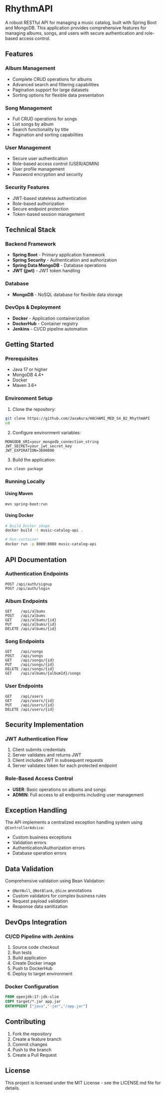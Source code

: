 # RhythmAPI
A robust RESTful API for managing a music catalog, built with Spring Boot and MongoDB. This application provides comprehensive features for managing albums, songs, and users with secure authentication and role-based access control.

## Features

### Album Management
- Complete CRUD operations for albums
- Advanced search and filtering capabilities
- Pagination support for large datasets
- Sorting options for flexible data presentation

### Song Management
- Full CRUD operations for songs
- List songs by album
- Search functionality by title
- Pagination and sorting capabilities

### User Management
- Secure user authentication
- Role-based access control (USER/ADMIN)
- User profile management
- Password encryption and security

### Security Features
- JWT-based stateless authentication
- Role-based authorization
- Secure endpoint protection
- Token-based session management

## Technical Stack

### Backend Framework
- **Spring Boot** - Primary application framework
- **Spring Security** - Authentication and authorization
- **Spring Data MongoDB** - Database operations
- **JWT (jjwt)** - JWT token handling

### Database
- **MongoDB** - NoSQL database for flexible data storage

### DevOps & Deployment
- **Docker** - Application containerization
- **DockerHub** - Container registry
- **Jenkins** - CI/CD pipeline automation

## Getting Started

### Prerequisites
- Java 17 or higher
- MongoDB 4.4+
- Docker
- Maven 3.6+

### Environment Setup

1. Clone the repository:
```bash
git clone https://github.com/JavaAura/HACHAMI_MED_S4_B2_RhythmAPI
cd 
```

2. Configure environment variables:
```properties
MONGODB_URI=your_mongodb_connection_string
JWT_SECRET=your_jwt_secret_key
JWT_EXPIRATION=3600000
```

3. Build the application:
```bash
mvn clean package
```

### Running Locally

#### Using Maven
```bash
mvn spring-boot:run
```

#### Using Docker
```bash
# Build Docker image
docker build -t music-catalog-api .

# Run container
docker run -p 8080:8080 music-catalog-api
```

## API Documentation

### Authentication Endpoints

```
POST /api/auth/signup
POST /api/auth/login
```

### Album Endpoints

```
GET    /api/albums
POST   /api/albums
GET    /api/albums/{id}
PUT    /api/albums/{id}
DELETE /api/albums/{id}
```

### Song Endpoints

```
GET    /api/songs
POST   /api/songs
GET    /api/songs/{id}
PUT    /api/songs/{id}
DELETE /api/songs/{id}
GET    /api/albums/{albumId}/songs
```

### User Endpoints

```
GET    /api/users
GET    /api/users/{id}
PUT    /api/users/{id}
DELETE /api/users/{id}
```

## Security Implementation

### JWT Authentication Flow
1. Client submits credentials
2. Server validates and returns JWT
3. Client includes JWT in subsequent requests
4. Server validates token for each protected endpoint

### Role-Based Access Control
- **USER**: Basic operations on albums and songs
- **ADMIN**: Full access to all endpoints including user management

## Exception Handling

The API implements a centralized exception handling system using `@ControllerAdvice`:

- Custom business exceptions
- Validation errors
- Authentication/Authorization errors
- Database operation errors

## Data Validation

Comprehensive validation using Bean Validation:

- `@NotNull`, `@NotBlank`, `@Size` annotations
- Custom validators for complex business rules
- Request payload validation
- Response data sanitization

## DevOps Integration

### CI/CD Pipeline with Jenkins

1. Source code checkout
2. Run tests
3. Build application
4. Create Docker image
5. Push to DockerHub
6. Deploy to target environment

### Docker Configuration

```dockerfile
FROM openjdk:17-jdk-slim
COPY target/*.jar app.jar
ENTRYPOINT ["java","-jar","/app.jar"]
```

## Contributing

1. Fork the repository
2. Create a feature branch
3. Commit changes
4. Push to the branch
5. Create a Pull Request

## License

This project is licensed under the MIT License - see the LICENSE.md file for details.